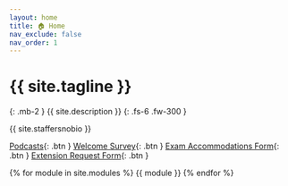 ```yaml
---
layout: home
title: 🏠 Home
nav_exclude: false
nav_order: 1
---
```


# {{ site.tagline }}

{: .mb-2 }
{{ site.description }}
{: .fs-6 .fw-300 }

{{ site.staffersnobio }}

[syllabus]: syllabus
[ed]: https://edstem.org/us/join/zk8hRm
[gradescope]: https://www.gradescope.com/courses/698219
[github]: https://github.com/dsc-courses/dsc80-2024-sp
[welcome-survey]: https://forms.gle/zSYRnDK7wNUWehPh8
[exam-accommodations]: https://forms.gle/rSUYPsHdmxTN9qYv5
[extension-request-form]: https://forms.gle/yK1tcVZRpxHPBN1w9

<!-- [Jump to the current week](#week-9-modeling-in-practice){: .btn } [Lab Solutions](https://edstem.org/us/courses/51951/discussion/4183397){: .btn .btn-green } -->

[Podcasts](https://podcast.ucsd.edu/){: .btn }
[Welcome Survey][welcome-survey]{: .btn }
[Exam Accommodations Form][exam-accommodations]{: .btn }
[Extension Request Form][extension-request-form]{: .btn }

<!-- Click the 🎥 button to view the recording of a lecture/discussion.<br>Click the 📝 button to view lecture notebooks after they've been filled in during lecture. -->

<!-- {: .green }
**Welcome to DSC 80! 👋 Make sure to: read the [syllabus][syllabus], check that you can access [Gradescope][gradescope] and [Ed][ed], fill out the [Welcome Survey][welcome-survey], and fill out the [Exam Accommodations Form][exam-accommodations] if you have an exam conflict.** -->

{% for module in site.modules %}
{{ module }}
{% endfor %}
